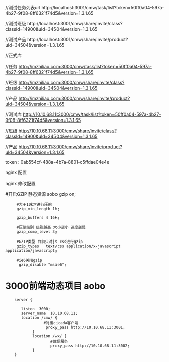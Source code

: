 

//测试任务列表url
http://localhost:3001/cmw/task/list?token=50ff0a04-597a-4b27-9f08-8ff6321f74d5&version=1.3.1.65

//测试班级
http://localhost:3001/cmw/share/invite/class?classId=14900&uId=34504&version=1.3.1.65

//测试产品
http://localhost:3001/cmw/share/invite/product?uId=34504&version=1.3.1.65


//正式库

//任务
http://imzhiliao.com:3000/cmw/task/list?token=50ff0a04-597a-4b27-9f08-8ff6321f74d5&version=1.3.1.65

//班级
http://imzhiliao.com:3000/cmw/share/invite/class?classId=14900&uId=34504&version=1.3.1.65

//产品
http://imzhiliao.com:3000/cmw/share/invite/product?uId=34504&version=1.3.1.65

//测试库
http://10.10.68.11:3000/cmw/task/list?token=50ff0a04-597a-4b27-9f08-8ff6321f74d5&version=1.3.1.65

//班级
http://10.10.68.11:3000/cmw/share/invite/class?classId=14900&uId=34504&version=1.3.1.65

//产品
http://10.10.68.11:3000/cmw/share/invite/product?uId=34504&version=1.3.1.65



token :
0ab554cf-488a-4b7a-8801-c5ffdae04e4e

nginx 配置


 nginx 修改配置





  #开启GZIP 静态资源 aobo
         gzip on;

         #大于10k才进行压缩
         gzip_min_length 1k;

         gzip_buffers 4 16k;

         #压缩级别 级别越高 大小越小 速度越慢
         gzip_comp_level 3;

         #GZIP类型 目前只对js css进行gzip
         gzip_types   text/css application/x-javascript application/javascript;

         #ie6关闭gzip
          gzip_disable "msie6";



 # 3000前端动态项目 aobo
        server {

           listen  3000;
           server_name  10.10.68.11;
           location /cmw/ {
                     #对接cicada客户端
                      proxy_pass http://10.10.68.11:3001;
                }
                location /wx/ {
                        #微信服务
                        proxy_pass http://10.10.68.11:3002;
                }
        }
